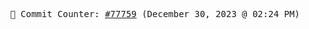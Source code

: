 <p align="center">
    <samp>
        📮 Commit Counter: <a href="https://github.com/Javascript-void0/Javascript-void0/commits/main">#77759</a> (December 30, 2023 @ 02:24 PM)
    </samp>
</p>